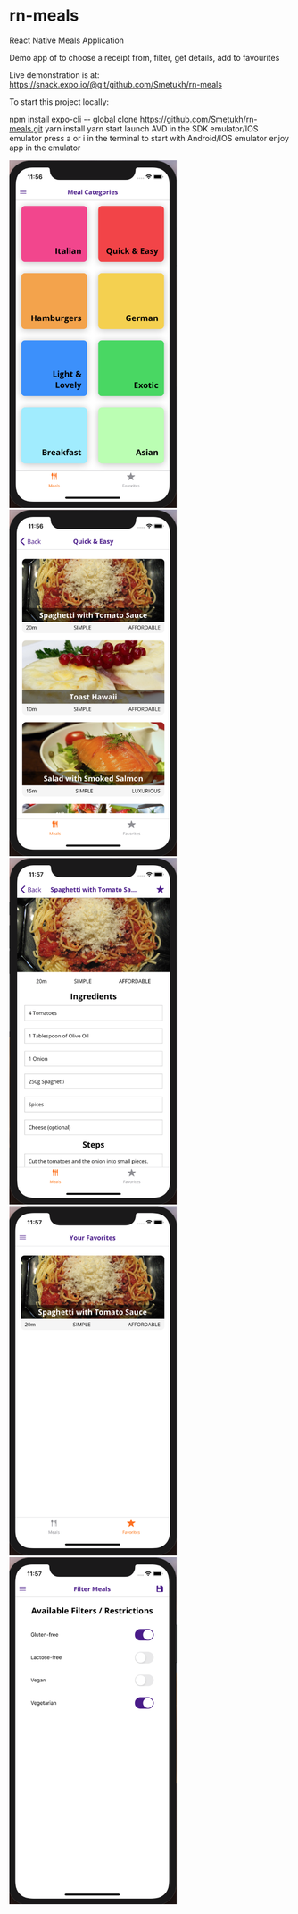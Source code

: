 # rn-meals
React Native Meals Application

Demo app of to choose a receipt from, filter, get details, add to favourites

Live demonstration is at:
https://snack.expo.io/@git/github.com/Smetukh/rn-meals

To start this project locally:

npm install expo-cli -- global
clone https://github.com/Smetukh/rn-meals.git
yarn install
yarn start
launch AVD in the SDK emulator/IOS emulator
press a or i in the terminal to start with Android/IOS emulator
enjoy app in the emulator

<img src="./assets/images/Home.png" width="300">
<img src="./assets/images/QuickEasy.png" width="300">
<img src="./assets/images/Details.png" width="300">
<img src="./assets/images/Fav.png" width="300">
<img src="./assets/images/Filters.png" width="300">
